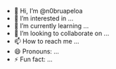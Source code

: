 - 👋 Hi, I’m @n0bruapeloa
- 👀 I’m interested in ...
- 🌱 I’m currently learning ...
- 💞️ I’m looking to collaborate on ...
- 📫 How to reach me ...
- 😄 Pronouns: ...
- ⚡ Fun fact: ...

<!---
n0bruapeloa/n0bruapeloa is a ✨ special ✨ repository because its `README.md` (this file) appears on your GitHub profile.
You can click the Preview link to take a look at your changes.
--->
